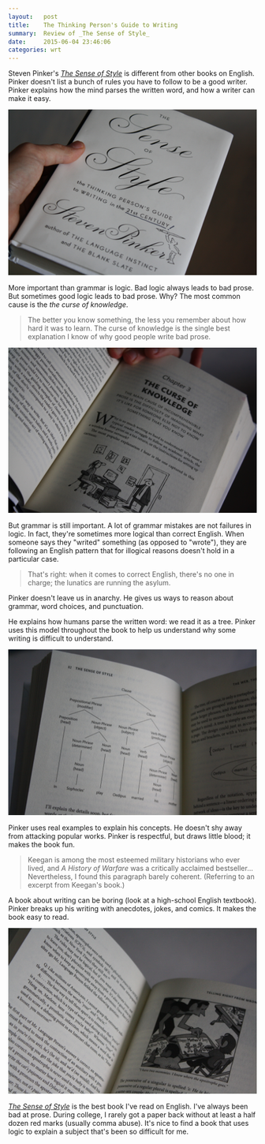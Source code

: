 ```yaml
---
layout:   post
title:    The Thinking Person's Guide to Writing
summary:  Review of _The Sense of Style_
date:     2015-06-04 23:46:06
categories: wrt
---
```


Steven Pinker's [_The Sense of Style_](http://amzn.to/1ds9JdT) is different from other books on English. Pinker doesn't list a bunch of rules you have to follow to be a good writer. Pinker explains how the mind parses the written word, and how a writer can make it easy.

![Cover](/img/thesenseofstyle/cover.jpg)

More important than grammar is logic. Bad logic always leads to bad prose. But sometimes good logic leads to bad prose. Why? The most common cause is the  _the curse of knowledge_.

> The better you know something, the less you remember about how hard it was to learn. The curse of knowledge is the single best explanation I know of why good people write bad prose.

![Chapter 3](/img/thesenseofstyle/chapter3.jpg)

But grammar is still important. A lot of grammar mistakes are not failures in logic. In fact, they're sometimes more logical than correct English. When someone says they "writed" something (as opposed to "wrote"), they are following an English pattern that for illogical reasons doesn't hold in a particular case.

> That's right: when it comes to correct English, there's no one in charge; the lunatics are running the asylum.

Pinker doesn't leave us in anarchy. He gives us ways to reason about grammar, word choices, and punctuation.

He explains how humans parse the written word: we read it as a tree. Pinker uses this model throughout the book to help us understand why some writing is difficult to understand.

![Graph](/img/thesenseofstyle/graph.jpg)

Pinker uses real examples to explain his concepts. He doesn't shy away from attacking popular works. Pinker is respectful, but draws little blood; it makes the book fun. 

> Keegan is among the most esteemed military historians who ever lived, and _A History of Warfare_ was a critically acclaimed bestseller... Nevertheless, I found this paragraph barely coherent. (Referring to an excerpt from Keegan's book.)

A book about writing can be boring (look at a high-school English textbook). Pinker breaks up his writing with anecdotes, jokes, and comics. It makes the book easy to read.

![Humor](/img/thesenseofstyle/humor.jpg)

[_The Sense of Style_](http://amzn.to/1ds9JdT) is the best book I've read on English. I've always been bad at prose. During college, I rarely got a paper back without at least a half dozen red marks (usually comma abuse). It's nice to find a book that uses logic to explain a subject that's been so difficult for me.
